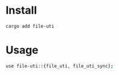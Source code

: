 # Install

```bash
cargo add file-uti
```

# Usage

```bash
use file-uti::{file_uti, file_uti_sync};
```

